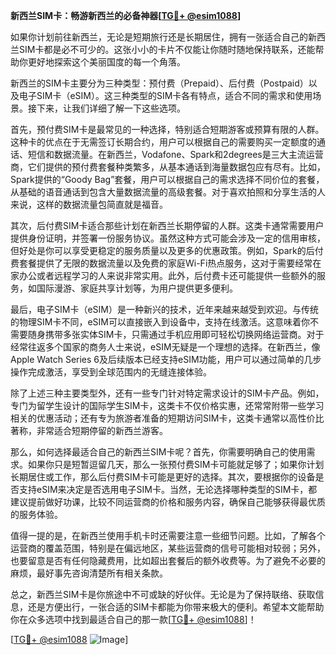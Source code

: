 **新西兰SIM卡：畅游新西兰的必备神器[[TG💪+ @esim1088](https://t.me/s/esim1088)]**

如果你计划前往新西兰，无论是短期旅行还是长期居住，拥有一张适合自己的新西兰SIM卡都是必不可少的。这张小小的卡片不仅能让你随时随地保持联系，还能帮助你更好地探索这个美丽国度的每一个角落。

新西兰的SIM卡主要分为三种类型：预付费（Prepaid）、后付费（Postpaid）以及电子SIM卡（eSIM）。这三种类型的SIM卡各有特点，适合不同的需求和使用场景。接下来，让我们详细了解一下这些选项。

首先，预付费SIM卡是最常见的一种选择，特别适合短期游客或预算有限的人群。这种卡的优点在于无需签订长期合约，用户可以根据自己的需要购买一定额度的通话、短信和数据流量。在新西兰，Vodafone、Spark和2degrees是三大主流运营商，它们提供的预付费套餐种类繁多，从基本通话到海量数据包应有尽有。比如，Spark提供的“Goody Bag”套餐，用户可以根据自己的需求选择不同价位的套餐，从基础的语音通话到包含大量数据流量的高级套餐。对于喜欢拍照和分享生活的人来说，这样的数据流量包简直就是福音。

其次，后付费SIM卡适合那些计划在新西兰长期停留的人群。这类卡通常需要用户提供身份证明，并签署一份服务协议。虽然这种方式可能会涉及一定的信用审核，但好处是你可以享受更稳定的服务质量以及更多的优惠政策。例如，Spark的后付费套餐提供了无限的数据流量以及免费的家庭Wi-Fi热点服务，这对于需要经常在家办公或者远程学习的人来说非常实用。此外，后付费卡还可能提供一些额外的服务，如国际漫游、家庭共享计划等，为用户提供更多便利。

最后，电子SIM卡（eSIM）是一种新兴的技术，近年来越来越受到欢迎。与传统的物理SIM卡不同，eSIM可以直接嵌入到设备中，支持在线激活。这意味着你不需要随身携带多张实体SIM卡，只需通过手机应用即可轻松切换网络运营商。对于经常往返多个国家的商务人士来说，eSIM无疑是一个理想的选择。在新西兰，像Apple Watch Series 6及后续版本已经支持eSIM功能，用户可以通过简单的几步操作完成激活，享受到全球范围内的无缝连接体验。

除了上述三种主要类型外，还有一些专门针对特定需求设计的SIM卡产品。例如，专门为留学生设计的国际学生SIM卡，这类卡不仅价格实惠，还常常附带一些学习相关的优惠活动；还有专为旅游者准备的短期访问SIM卡，这类卡通常以高性价比著称，非常适合短期停留的新西兰游客。

那么，如何选择最适合自己的新西兰SIM卡呢？首先，你需要明确自己的使用需求。如果你只是短暂逗留几天，那么一张预付费SIM卡可能就足够了；如果你计划长期居住或工作，那么后付费SIM卡可能是更好的选择。其次，要根据你的设备是否支持eSIM来决定是否选用电子SIM卡。当然，无论选择哪种类型的SIM卡，都建议提前做好功课，比较不同运营商的价格和服务内容，确保自己能够获得最优质的服务体验。

值得一提的是，在新西兰使用手机卡时还需要注意一些细节问题。比如，了解各个运营商的覆盖范围，特别是在偏远地区，某些运营商的信号可能相对较弱；另外，也要留意是否有任何隐藏费用，比如超出套餐后的额外收费等。为了避免不必要的麻烦，最好事先咨询清楚所有相关条款。

总之，新西兰SIM卡是你旅途中不可或缺的好伙伴。无论是为了保持联络、获取信息，还是方便出行，一张合适的SIM卡都能为你带来极大的便利。希望本文能帮助你在众多选项中找到最适合自己的那一款[[TG💪+ @esim1088](https://t.me/s/esim1088)]！

[[TG💪+ @esim1088](https://t.me/s/esim1088) ![Image](https://i.postimg.cc/4NQfJmqS/Snipaste-2025-05-13-00-14-12.png)]